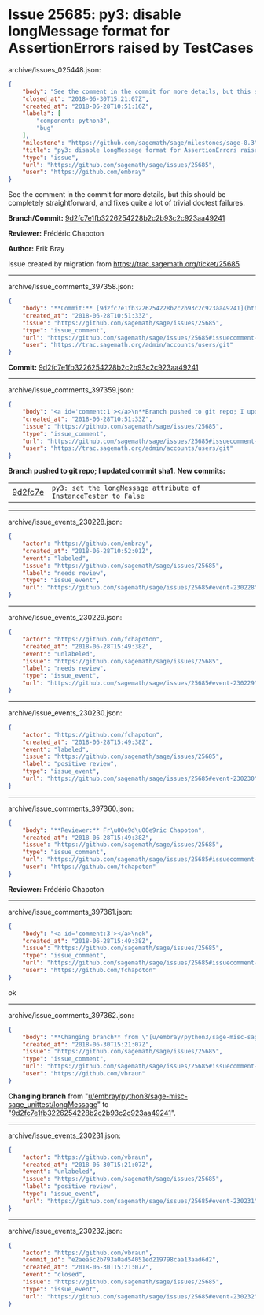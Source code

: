 # Issue 25685: py3: disable longMessage format for AssertionErrors raised by TestCases

archive/issues_025448.json:
```json
{
    "body": "See the comment in the commit for more details, but this should be completely straightforward, and fixes quite a lot of trivial doctest failures.\n\n**Branch/Commit:** [9d2fc7e1fb3226254228b2c2b93c2c923aa49241](https://github.com/sagemath/sagetrac-mirror/commit/9d2fc7e1fb3226254228b2c2b93c2c923aa49241)\n\n**Reviewer:** Fr\u00e9d\u00e9ric Chapoton\n\n**Author:** Erik Bray\n\nIssue created by migration from https://trac.sagemath.org/ticket/25685\n\n",
    "closed_at": "2018-06-30T15:21:07Z",
    "created_at": "2018-06-28T10:51:16Z",
    "labels": [
        "component: python3",
        "bug"
    ],
    "milestone": "https://github.com/sagemath/sage/milestones/sage-8.3",
    "title": "py3: disable longMessage format for AssertionErrors raised by TestCases",
    "type": "issue",
    "url": "https://github.com/sagemath/sage/issues/25685",
    "user": "https://github.com/embray"
}
```
See the comment in the commit for more details, but this should be completely straightforward, and fixes quite a lot of trivial doctest failures.

**Branch/Commit:** [9d2fc7e1fb3226254228b2c2b93c2c923aa49241](https://github.com/sagemath/sagetrac-mirror/commit/9d2fc7e1fb3226254228b2c2b93c2c923aa49241)

**Reviewer:** Frédéric Chapoton

**Author:** Erik Bray

Issue created by migration from https://trac.sagemath.org/ticket/25685





---

archive/issue_comments_397358.json:
```json
{
    "body": "**Commit:** [9d2fc7e1fb3226254228b2c2b93c2c923aa49241](https://github.com/sagemath/sagetrac-mirror/commit/9d2fc7e1fb3226254228b2c2b93c2c923aa49241)",
    "created_at": "2018-06-28T10:51:33Z",
    "issue": "https://github.com/sagemath/sage/issues/25685",
    "type": "issue_comment",
    "url": "https://github.com/sagemath/sage/issues/25685#issuecomment-397358",
    "user": "https://trac.sagemath.org/admin/accounts/users/git"
}
```

**Commit:** [9d2fc7e1fb3226254228b2c2b93c2c923aa49241](https://github.com/sagemath/sagetrac-mirror/commit/9d2fc7e1fb3226254228b2c2b93c2c923aa49241)



---

archive/issue_comments_397359.json:
```json
{
    "body": "<a id='comment:1'></a>\n**Branch pushed to git repo; I updated commit sha1.** **New commits:**\n<table><tr><td><a href=\"https://github.com/sagemath/sagetrac-mirror/commit/9d2fc7e1fb3226254228b2c2b93c2c923aa49241\">9d2fc7e</a></td><td><code>py3: set the longMessage attribute of InstanceTester to False</code></td></tr></table>\n",
    "created_at": "2018-06-28T10:51:33Z",
    "issue": "https://github.com/sagemath/sage/issues/25685",
    "type": "issue_comment",
    "url": "https://github.com/sagemath/sage/issues/25685#issuecomment-397359",
    "user": "https://trac.sagemath.org/admin/accounts/users/git"
}
```

<a id='comment:1'></a>
**Branch pushed to git repo; I updated commit sha1.** **New commits:**
<table><tr><td><a href="https://github.com/sagemath/sagetrac-mirror/commit/9d2fc7e1fb3226254228b2c2b93c2c923aa49241">9d2fc7e</a></td><td><code>py3: set the longMessage attribute of InstanceTester to False</code></td></tr></table>




---

archive/issue_events_230228.json:
```json
{
    "actor": "https://github.com/embray",
    "created_at": "2018-06-28T10:52:01Z",
    "event": "labeled",
    "issue": "https://github.com/sagemath/sage/issues/25685",
    "label": "needs review",
    "type": "issue_event",
    "url": "https://github.com/sagemath/sage/issues/25685#event-230228"
}
```



---

archive/issue_events_230229.json:
```json
{
    "actor": "https://github.com/fchapoton",
    "created_at": "2018-06-28T15:49:38Z",
    "event": "unlabeled",
    "issue": "https://github.com/sagemath/sage/issues/25685",
    "label": "needs review",
    "type": "issue_event",
    "url": "https://github.com/sagemath/sage/issues/25685#event-230229"
}
```



---

archive/issue_events_230230.json:
```json
{
    "actor": "https://github.com/fchapoton",
    "created_at": "2018-06-28T15:49:38Z",
    "event": "labeled",
    "issue": "https://github.com/sagemath/sage/issues/25685",
    "label": "positive review",
    "type": "issue_event",
    "url": "https://github.com/sagemath/sage/issues/25685#event-230230"
}
```



---

archive/issue_comments_397360.json:
```json
{
    "body": "**Reviewer:** Fr\u00e9d\u00e9ric Chapoton",
    "created_at": "2018-06-28T15:49:38Z",
    "issue": "https://github.com/sagemath/sage/issues/25685",
    "type": "issue_comment",
    "url": "https://github.com/sagemath/sage/issues/25685#issuecomment-397360",
    "user": "https://github.com/fchapoton"
}
```

**Reviewer:** Frédéric Chapoton



---

archive/issue_comments_397361.json:
```json
{
    "body": "<a id='comment:3'></a>\nok",
    "created_at": "2018-06-28T15:49:38Z",
    "issue": "https://github.com/sagemath/sage/issues/25685",
    "type": "issue_comment",
    "url": "https://github.com/sagemath/sage/issues/25685#issuecomment-397361",
    "user": "https://github.com/fchapoton"
}
```

<a id='comment:3'></a>
ok



---

archive/issue_comments_397362.json:
```json
{
    "body": "**Changing branch** from \"[u/embray/python3/sage-misc-sage_unittest/longMessage](https://github.com/sagemath/sagetrac-mirror/tree/u/embray/python3/sage-misc-sage_unittest/longMessage)\" to \"[9d2fc7e1fb3226254228b2c2b93c2c923aa49241](https://github.com/sagemath/sagetrac-mirror/commit/9d2fc7e1fb3226254228b2c2b93c2c923aa49241)\".",
    "created_at": "2018-06-30T15:21:07Z",
    "issue": "https://github.com/sagemath/sage/issues/25685",
    "type": "issue_comment",
    "url": "https://github.com/sagemath/sage/issues/25685#issuecomment-397362",
    "user": "https://github.com/vbraun"
}
```

**Changing branch** from "[u/embray/python3/sage-misc-sage_unittest/longMessage](https://github.com/sagemath/sagetrac-mirror/tree/u/embray/python3/sage-misc-sage_unittest/longMessage)" to "[9d2fc7e1fb3226254228b2c2b93c2c923aa49241](https://github.com/sagemath/sagetrac-mirror/commit/9d2fc7e1fb3226254228b2c2b93c2c923aa49241)".



---

archive/issue_events_230231.json:
```json
{
    "actor": "https://github.com/vbraun",
    "created_at": "2018-06-30T15:21:07Z",
    "event": "unlabeled",
    "issue": "https://github.com/sagemath/sage/issues/25685",
    "label": "positive review",
    "type": "issue_event",
    "url": "https://github.com/sagemath/sage/issues/25685#event-230231"
}
```



---

archive/issue_events_230232.json:
```json
{
    "actor": "https://github.com/vbraun",
    "commit_id": "e2aea5c2b793a0ad54051ed219798caa13aad6d2",
    "created_at": "2018-06-30T15:21:07Z",
    "event": "closed",
    "issue": "https://github.com/sagemath/sage/issues/25685",
    "type": "issue_event",
    "url": "https://github.com/sagemath/sage/issues/25685#event-230232"
}
```
